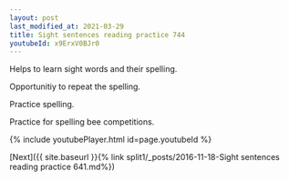 ```yaml
---
layout: post
last_modified_at: 2021-03-29
title: Sight sentences reading practice 744
youtubeId: x9ErxV0BJr0
---
```

 
 
Helps to learn sight words and their spelling.

Opportunitiy to repeat the spelling. 

Practice spelling. 
 
Practice for spelling bee competitions. 
 
{% include youtubePlayer.html id=page.youtubeId %}
 
 

[Next]({{ site.baseurl }}{% link  split1/_posts/2016-11-18-Sight sentences reading practice 641.md%})
 
